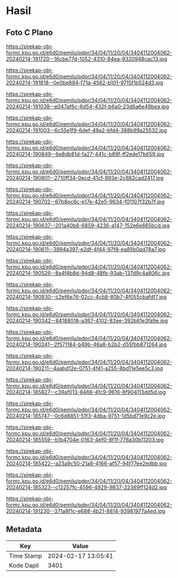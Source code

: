 # Hasil

## Foto C Plano

https://sirekap-obj-formc.kpu.go.id/e6d0/pemilu/pdpr/34/04/11/20/04/3404112004062-20240214-191720--16cbe77d-1052-4310-84ea-9320948cac13.jpg

https://sirekap-obj-formc.kpu.go.id/e6d0/pemilu/pdpr/34/04/11/20/04/3404112004062-20240214-191818--0e0be884-f71a-4562-b101-9715f1b524d3.jpg

https://sirekap-obj-formc.kpu.go.id/e6d0/pemilu/pdpr/34/04/11/20/04/3404112004062-20240214-191038--e047af6c-6d54-432f-b6a0-23d6a6e49bea.jpg

https://sirekap-obj-formc.kpu.go.id/e6d0/pemilu/pdpr/34/04/11/20/04/3404112004062-20240214-191003--6c55e1f9-6def-49a2-bfd4-388b99a25532.jpg

https://sirekap-obj-formc.kpu.go.id/e6d0/pemilu/pdpr/34/04/11/20/04/3404112004062-20240214-190849--6e8db81d-fa27-441c-b89f-ff2ede17b659.jpg

https://sirekap-obj-formc.kpu.go.id/e6d0/pemilu/pdpr/34/04/11/20/04/3404112004062-20240214-190801--2710ff34-0ecd-41cf-993e-2c882cad2417.jpg

https://sirekap-obj-formc.kpu.go.id/e6d0/pemilu/pdpr/34/04/11/20/04/3404112004062-20240214-190702--67b8ec6c-e17e-42e5-9634-f01107f32b7f.jpg

https://sirekap-obj-formc.kpu.go.id/e6d0/pemilu/pdpr/34/04/11/20/04/3404112004062-20240214-190637--201a40b8-6859-4236-a147-152e6e665bcd.jpg

https://sirekap-obj-formc.kpu.go.id/e6d0/pemilu/pdpr/34/04/11/20/04/3404112004062-20240214-190611--3894a397-e2df-4f44-97f8-ea85b0ad78a7.jpg

https://sirekap-obj-formc.kpu.go.id/e6d0/pemilu/pdpr/34/04/11/20/04/3404112004062-20240214-190526--8a4f4b8d-94d8-48fb-93ab-137d9c4a806c.jpg

https://sirekap-obj-formc.kpu.go.id/e6d0/pemilu/pdpr/34/04/11/20/04/3404112004062-20240214-190930--c2ef6e76-02cc-4cb8-80b7-4f055cbafdf7.jpg

https://sirekap-obj-formc.kpu.go.id/e6d0/pemilu/pdpr/34/04/11/20/04/3404112004062-20240214-190342--84188018-a367-4102-82ee-392b81e3fa9e.jpg

https://sirekap-obj-formc.kpu.go.id/e6d0/pemilu/pdpr/34/04/11/20/04/3404112004062-20240214-190241--2f571184-b49b-46a8-b2b2-d55fbb871264.jpg

https://sirekap-obj-formc.kpu.go.id/e6d0/pemilu/pdpr/34/04/11/20/04/3404112004062-20240214-190211--4aabd12e-0751-4f41-a255-8bd11e5ee5c3.jpg

https://sirekap-obj-formc.kpu.go.id/e6d0/pemilu/pdpr/34/04/11/20/04/3404112004062-20240214-185827--c39af013-8466-4fc9-9616-8f904113dd5d.jpg

https://sirekap-obj-formc.kpu.go.id/e6d0/pemilu/pdpr/34/04/11/20/04/3404112004062-20240214-185747--0c6d8851-51f3-4dba-9751-1d5bd71e9c2e.jpg

https://sirekap-obj-formc.kpu.go.id/e6d0/pemilu/pdpr/34/04/11/20/04/3404112004062-20240214-185559--b1b4704e-0163-4ef0-8f1f-778a30b11203.jpg

https://sirekap-obj-formc.kpu.go.id/e6d0/pemilu/pdpr/34/04/11/20/04/3404112004062-20240214-185422--a23a9c50-21a8-4166-af57-94f77ee2edbb.jpg

https://sirekap-obj-formc.kpu.go.id/e6d0/pemilu/pdpr/34/04/11/20/04/3404112004062-20240214-185323--c12257fc-4596-4929-9837-22389ff124d2.jpg

https://sirekap-obj-formc.kpu.go.id/e6d0/pemilu/pdpr/34/04/11/20/04/3404112004062-20240214-191230--371a8f1c-e688-4b21-8814-93981977a4ed.jpg


## Metadata

| Key        | Value               |
| ---------- | ------------------- |
| Time Stamp | 2024-02-17 13:05:41 |
| Kode Dapil | 3401                |



